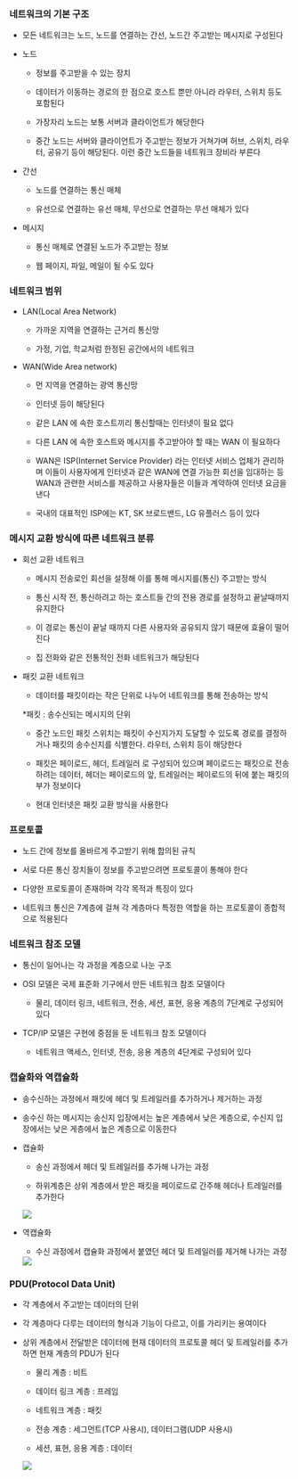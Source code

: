 ### 네트워크의 기본 구조

* 모든 네트워크는 노드, 노드를 연결하는 간선, 노드간 주고받는 메시지로 구성된다

* 노드

    - 정보를 주고받을 수 있는 장치

    - 데이터가 이동하는 경로의 한 점으로 호스트 뿐만 아니라 라우터, 스위치 등도 포함된다

    - 가장자리 노드는 보통 서버과 클라이언트가 해당한다

    - 중간 노드는 서버와 클라이언트가 주고받는 정보가 거쳐가며 허브, 스위치, 라우터, 공유기 등이 해당된다. 이런 중간 노드들을 네트워크 장비라 부른다

* 간선

    - 노드를 연결하는 통신 매체

    - 유선으로 연결하는 유선 매체, 무선으로 연결하는 무선 매체가 있다

* 메시지

    - 통신 매체로 연결된 노드가 주고받는 정보

    - 웹 페이지, 파일, 메일이 될 수도 있다

### 네트워크 범위

* LAN(Local Area Network)

    - 가까운 지역을 연결하는 근거리 통신망

    - 가정, 기업, 학교처럼 한정된 공간에서의 네트워크

* WAN(Wide Area network)

    - 먼 지역을 연결하는 광역 통신망

    - 인터넷 등이 해당된다

    - 같은 LAN 에 속한 호스트끼리 통신할때는 인터넷이 필요 없다

    - 다른 LAN 에 속한 호스트와 메시지를 주고받아야 할 때는 WAN 이 필요하다

    - WAN은 ISP(Internet Service Provider) 라는 인터넷 서비스 업체가 관리하며 이들이 사용자에게 인터넷과 같은 WAN에 연결 가능한 회선을 임대하는 등 WAN과 관련한 서비스를 제공하고 사용자들은 이들과 계약하여 인터넷 요금을 낸다

    - 국내의 대표적인 ISP에는 KT, SK 브로드밴드, LG 유플러스 등이 있다

### 메시지 교환 방식에 따른 네트워크 분류

* 회선 교환 네트워크

    - 메시지 전송로인 회선을 설정해 이를 통해 메시지를(통신) 주고받는 방식

    - 통신 시작 전, 통신하려고 하는 호스트들 간의 전용 경로를 설정하고 끝날때까지 유지한다

    - 이 경로는 통신이 끝날 때까지 다른 사용자와 공유되지 않기 때문에 효율이 떨어진다

    - 집 전화와 같은 전통적인 전화 네트워크가 해당된다

* 패킷 교환 네트워크

    - 데이터를 패킷이라는 작은 단위로 나누어 네트워크를 통해 전송하는 방식

    *패킷 : 송수신되는 메시지의 단위

    - 중간 노드인 패킷 스위치는 패킷이 수신지가지 도달할 수 있도록 경로를 결정하거나 패킷의 송수신지를 식별한다. 라우터, 스위치 등이 해당한다

    - 패킷은 페이로드, 헤더, 트레일러 로 구성되어 있으며 페이로드는 패킷으로 전송하려는 데이터, 헤더는 페이로드의 앞, 트레일러는 페이로드의 뒤에 붙는 패킷의 부가 정보이다

    - 현대 인터넷은 패킷 교환 방식을 사용한다

### 프로토콜

* 노드 간에 정보를 올바르게 주고받기 위해 합의된 규칙

* 서로 다른 통신 장치들이 정보를 주고받으려면 프로토콜이 통해야 한다

* 다양한 프로토콜이 존재하며 각각 목적과 특징이 있다

* 네트워크 통신은 7계층에 걸쳐 각 계층마다 특정한 역할을 하는 프로토콜이 종합적으로 적용된다

### 네트워크 참조 모델

* 통신이 일어나는 각 과정을 계층으로 나눈 구조

* OSI 모델은 국제 표준화 기구에서 만든 네트워크 참조 모델이다

    - 물리, 데이터 링크, 네트워크, 전송, 세션, 표현, 응용 계층의 7단계로 구성되어 있다

* TCP/IP 모델은 구현에 중점을 둔 네트워크 참조 모델이다

    - 네트워크 액세스, 인터넷, 전송, 응용 계층의 4단계로 구성되어 있다

### 캡슐화와 역캡슐화

* 송수신하는 과정에서 패킷에 헤더 및 트레일러를 추가하거나 제거하는 과정

* 송수신 하는 메시지는 송신지 입장에서는 높은 계층에서 낮은 계층으로, 수신지 입장에서는 낮은 게층에서 높은 계층으로 이동한다

* 캡슐화

    - 송신 과정에서 헤더 및 트레일러를 추가해 나가는 과정

    - 하위계층은 상위 계층에서 받은 패킷을 페이로드로 간주해 헤더나 트레일러를 추가한다

    <img src="https://github.com/user-attachments/assets/8e07b870-f020-4a10-bb11-ff0345aecdad">

* 역캡슐화

    - 수신 과정에서 캡슐화 과정에서 붙였던 헤더 및 트레일러를 제거해 나가는 과정

    <img src="https://github.com/user-attachments/assets/a6898262-347e-41d6-9203-09a446d5b06c">

### PDU(Protocol Data Unit)

* 각 계층에서 주고받는 데이터의 단위

* 각 계층마다 다루는 데이터의 형식과 기능이 다르고, 이를 가리키는 용여이다

* 상위 계층에서 전달받은 데이터에 현재 데이터의 프로토콜 헤더 및 트레일러를 추가하면 현재 계층의 PDU가 된다

    - 물리 계층 : 비트

    - 데이터 링크 계층 : 프레임

    - 네트워크 계층 : 패킷

    - 전송 계층 : 세그먼트(TCP 사용시), 데이터그램(UDP 사용시)

    - 세션, 표현, 응용 계층 : 데이터

    <img src="https://github.com/user-attachments/assets/13a7f719-9619-468b-b5d2-e47a0ee96552">
